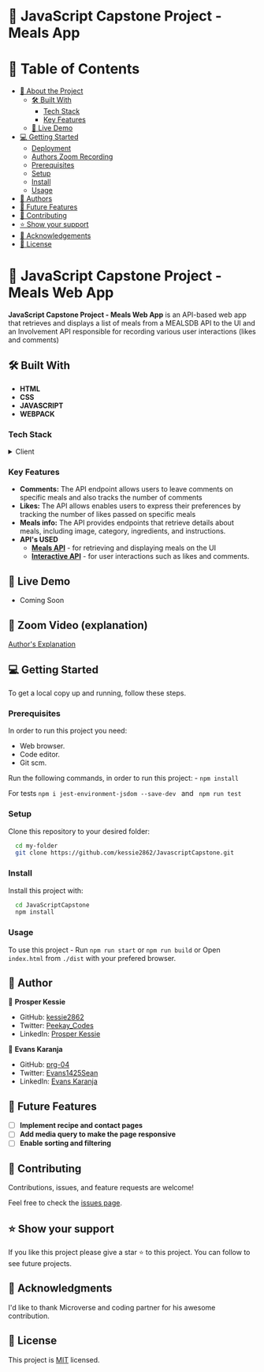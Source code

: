 
# 📖 JavaScript Capstone Project - Meals App

# 📗 Table of Contents

- [📖 About the Project](#about-project)
  - [🛠 Built With](#built-with)
    - [Tech Stack](#tech-stack)
    - [Key Features](#key-features)
  - [🚀 Live Demo](#live-demo)
- [💻 Getting Started](#getting-started)
  - [Deployment](#live-demo)
  - [Authors Zoom Recording](#zoom)
  - [Prerequisites](#prerequisites)
  - [Setup](#setup)
  - [Install](#install)
  - [Usage](#usage)
- [👥 Authors](#authors)
- [🔭 Future Features](#future-features)
- [🤝 Contributing](#contributing)
- [⭐️ Show your support](#support)
- [🙏 Acknowledgements](#acknowledgements)
- [📝 License](#license)

# 📖 JavaScript Capstone Project - Meals Web App <a name="about-project"></a>

**JavaScript Capstone Project - Meals Web App** is an API-based web app that retrieves and displays a list of meals from a MEALSDB API to the UI and an Involvement API responsible for recording various user interactions (likes and comments)

## 🛠 Built With <a name="built-with"></a>

- **HTML**
- **CSS**
- **JAVASCRIPT**
- **WEBPACK**

### Tech Stack <a name="tech-stack"></a>

<details>
  <summary>Client</summary>
  <ul>
    <li>HTML & CSS</li>
    <li>JavaScript & ES6 Modules</li>
    <li> Webpack </li>
    <li> API </li>
    <li> Jest </li>
  </ul>
</details>

### Key Features <a name="key-features"></a>

- **Comments:** The API endpoint allows users to leave comments on specific meals and also tracks the number of comments
- **Likes:** The API allows enables users to express their preferences by tracking the number of likes passed on specific meals
- **Meals info:** The API provides endpoints that retrieve details about meals, including image, category, ingredients, and instructions.
- **API's USED**
  - **[Meals API](https://www.themealdb.com/api/json/v1/1/filter.php?c=Chicken)** - for retrieving and displaying meals on the UI
  - **[Interactive API](https://us-central1-involvement-api.cloudfunctions.net/capstoneApi/apps/9vUKLfgfPbeVlsgu5dzp)** - for user interactions such as likes and comments.

<!-- GETTING STARTED -->

## 🚀 Live Demo <a name="live-demo"></a>

- Coming Soon

## 🚀 Zoom Video (explanation) <a name="zoom"></a>

[Author's Explanation](https://drive.google.com/file/d/1rSGYnAz1xglacDXcPURwLSgECzQ9TU28/view?usp=drive_link)

## 💻 Getting Started <a name="getting-started"></a>

To get a local copy up and running, follow these steps.

### Prerequisites

In order to run this project you need:

- Web browser.
- Code editor.
- Git scm.

Run the following commands, 
in order to run this project: - `npm install`

For tests `npm i jest-environment-jsdom --save-dev ` and ` npm run test`

### Setup

Clone this repository to your desired folder:

```sh
  cd my-folder
  git clone https://github.com/kessie2862/JavascriptCapstone.git
```

### Install

Install this project with:

```sh
  cd JavaScriptCapstone
  npm install
```

### Usage

To use this project - Run `npm run start` or `npm run build` or 
Open `index.html` from `./dist` with your prefered browser.

## 👥 Author <a name="authors"></a>

👤 **Prosper Kessie**

- GitHub: [kessie2862](https://github.com/kessie2862)
- Twitter: [Peekay_Codes](https://twitter.com/Peekay_Codes)
- LinkedIn: [Prosper Kessie](https://www.linkedin.com/in/prosper-kessie-363968171/)

👤 **Evans Karanja**

- GitHub: [prg-04](https://github.com/prg-04)
- Twitter: [Evans1425Sean](https://twitter.com/Evans1425Sean)
- LinkedIn: [Evans Karanja](https://www.linkedin.com/in/evanson-karanja-3549841b8/)

<!-- FUTURE FEATURES -->

## 🔭 Future Features <a name="future-features"></a>

- [ ] **Implement recipe and contact pages**
- [ ] **Add media query to make the page responsive**
- [ ] **Enable sorting and filtering**

<!-- CONTRIBUTING -->

## 🤝 Contributing <a name="contributing"></a>

Contributions, issues, and feature requests are welcome!

Feel free to check the [issues page](https://github.com/yordinia/JavaScript-Capstone/issues).

<!-- SUPPORT -->

## ⭐️ Show your support <a name="support"></a>

If you like this project please give a star ⭐️ to this project. You can follow to see future projects.

<!-- ACKNOWLEDGEMENTS -->

## 🙏 Acknowledgments <a name="acknowledgements"></a>

I'd like to thank Microverse and coding partner for his awesome contribution.

## 📝 License <a name="license"></a>

This project is [MIT](LICENSE) licensed.
